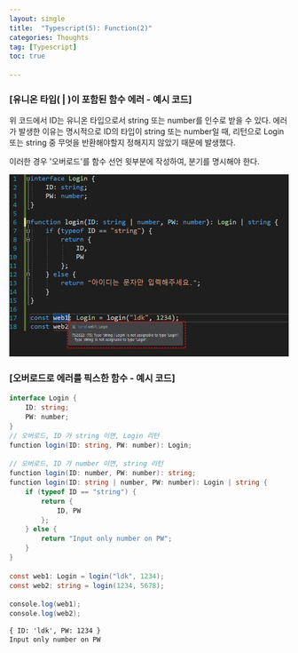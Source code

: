 ```yaml
---
layout: single
title:  "Typescript(5): Function(2)"
categories: Thoughts
tag: [Typescript]
toc: true 

---
```


### [유니온 타입( | )이 포함된  함수  에러 - 예시 코드]

위 코드에서 ID는 유니온 타입으로서 string 또는 number를 인수로 받을 수 있다.
에러가 발생한 이유는 명시적으로 ID의 타입이 string 또는 number일 때, 리턴으로 Login 또는 string 중 무엇을 반환해야할지 정해지지 않았기 때문에 발생했다.

이러한 경우 '오버로드'를 함수 선언 윗부분에 작성하여, 분기를 명시해야 한다.

![image-20220711083627868](/assets/img/image-20220711083627868.png)







### [오버로드로 에러를 픽스한 함수 - 예시 코드]

```c#
interface Login {
    ID: string;
    PW: number;
}
// 오버로드, ID 가 string 이면, Login 리턴
function login(ID: string, PW: number): Login;

// 오버로드, ID 가 number 이면, string 리턴
function login(ID: number, PW: number): string;
function login(ID: string | number, PW: number): Login | string {
    if (typeof ID == "string") {
        return {
            ID, PW
        };
    } else {
        return "Input only number on PW";
    }
}

const web1: Login = login("ldk", 1234);
const web2: string = login(1234, 5678);

console.log(web1);
console.log(web2);
```

```
{ ID: 'ldk', PW: 1234 }
Input only number on PW
```

